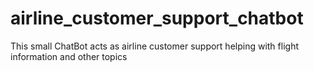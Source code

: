 # airline_customer_support_chatbot
This small ChatBot acts as airline customer support helping with flight information and other topics
